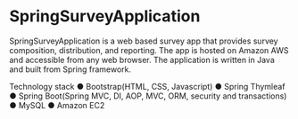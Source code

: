 # SpringSurveyApplication

SpringSurveyApplication is a web based survey app that provides survey composition, distribution,
and reporting. The app is hosted on Amazon AWS and accessible from any web
browser. The application is written in Java and built from Spring framework.

Technology stack
● Bootstrap(HTML, CSS, Javascript)
● Spring Thymleaf
● Spring Boot(Spring MVC, DI, AOP, MVC, ORM, security and transactions)
● MySQL
● Amazon EC2
